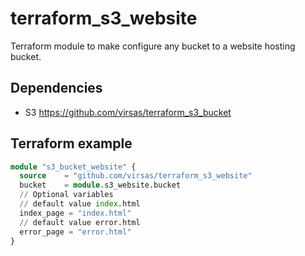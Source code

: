 # terraform_s3_website

Terraform module to make configure any bucket to a website hosting bucket.

## Dependencies

- S3 <https://github.com/virsas/terraform_s3_bucket>

## Terraform example

``` terraform
module "s3_bucket_website" {
  source    = "github.com/virsas/terraform_s3_website"
  bucket    = module.s3_website.bucket
  // Optional variables
  // default value index.html
  index_page = "index.html"
  // default value error.html
  error_page = "error.html"
}
```
